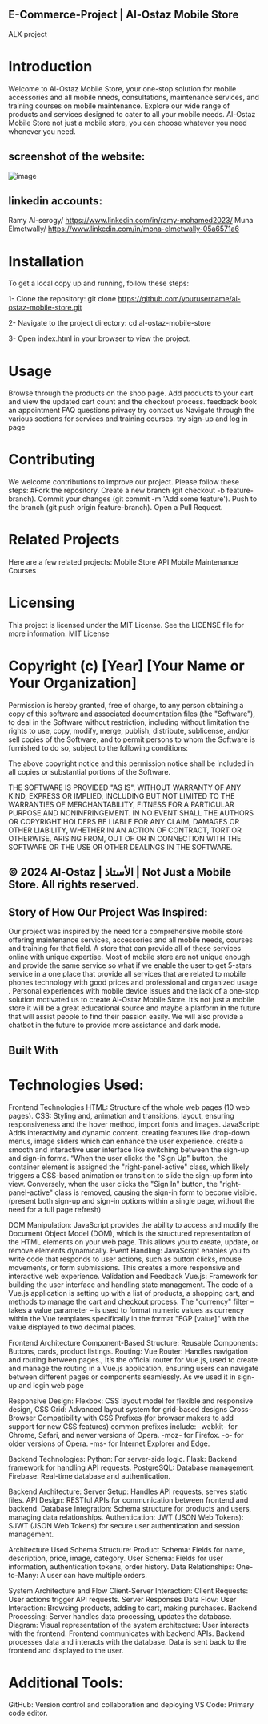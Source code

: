 ## E-Commerce-Project | Al-Ostaz Mobile Store

ALX project 

# Introduction
Welcome to Al-Ostaz Mobile Store, your one-stop solution for mobile accessories and all mobile nneds, consultations, maintenance services, and training courses on mobile maintenance. Explore our wide range of products and services designed to cater to all your mobile needs.
Al-Ostaz Mobile Store not just a mobile store, you can choose whatever you need whenever you need.

 ## screenshot of the website:
![image](https://github.com/Muna-Elmetwally/E-Commerce-Project/assets/141143414/8efbd2be-0042-4847-b8bb-ebc9264811bb)

## linkedin accounts: 
Ramy Al-serogy/   https://www.linkedin.com/in/ramy-mohamed2023/
Muna Elmetwally/  https://www.linkedin.com/in/mona-elmetwally-05a6571a6

# Installation
To get a local copy up and running, follow these steps:

1- Clone the repository:
git clone https://github.com/yourusername/al-ostaz-mobile-store.git

2- Navigate to the project directory:
cd al-ostaz-mobile-store

3- Open index.html in your browser to view the project.

# Usage
Browse through the products on the shop page.
Add products to your cart and view the updated cart count and the checkout process.
feedback
book an appointment
FAQ questions
privacy
try contact us
Navigate through the various sections for services and training courses.
try sign-up and log in page

# Contributing
We welcome contributions to improve our project. Please follow these steps:
#Fork the repository.
Create a new branch (git checkout -b feature-branch).
Commit your changes (git commit -m 'Add some feature').
Push to the branch (git push origin feature-branch).
Open a Pull Request.


# Related Projects
Here are a few related projects:
Mobile Store API
Mobile Maintenance Courses

# Licensing
This project is licensed under the MIT License. See the LICENSE file for more information.
MIT License

# Copyright (c) [Year] [Your Name or Your Organization]

Permission is hereby granted, free of charge, to any person obtaining a copy
of this software and associated documentation files (the "Software"), to deal
in the Software without restriction, including without limitation the rights
to use, copy, modify, merge, publish, distribute, sublicense, and/or sell
copies of the Software, and to permit persons to whom the Software is
furnished to do so, subject to the following conditions:

The above copyright notice and this permission notice shall be included in all
copies or substantial portions of the Software.

THE SOFTWARE IS PROVIDED "AS IS", WITHOUT WARRANTY OF ANY KIND, EXPRESS OR
IMPLIED, INCLUDING BUT NOT LIMITED TO THE WARRANTIES OF MERCHANTABILITY,
FITNESS FOR A PARTICULAR PURPOSE AND NONINFRINGEMENT. IN NO EVENT SHALL THE
AUTHORS OR COPYRIGHT HOLDERS BE LIABLE FOR ANY CLAIM, DAMAGES OR OTHER
LIABILITY, WHETHER IN AN ACTION OF CONTRACT, TORT OR OTHERWISE, ARISING FROM,
OUT OF OR IN CONNECTION WITH THE SOFTWARE OR THE USE OR OTHER DEALINGS IN THE
SOFTWARE.

## © 2024 Al-Ostaz | الأستاذ | Not Just a Mobile Store. All rights reserved.

## Story of How Our Project Was Inspired:
Our project was inspired by the need for a comprehensive mobile store offering maintenance services, accessories and all mobile needs, courses and training for that field. A store that can provide all of these services online with unique expertise.
Most of mobile store are not unique enough and provide the same service so what if we enable the user to get 5-stars service in a one place that provide all services that are related to mobile phones technology with good prices and professional and organized usage .
Personal experiences with mobile device issues and the lack of a one-stop solution motivated us to create Al-Ostaz Mobile Store.
It’s not just a mobile store it will be a great educational source and maybe a platform in the future that will assist people to find their passion easily.
We will also provide a chatbot in the future to provide more assistance and dark mode.

## Built With
# Technologies Used:
Frontend Technologies
HTML: Structure of the whole web pages (10 web pages).
CSS: Styling and, animation and transitions, layout, ensuring responsiveness and the hover method, import fonts and images.
JavaScript: Adds interactivity and dynamic content.
creating features like drop-down menus, image sliders which can enhance the user experience. 
create a smooth and interactive user interface like switching between the sign-up and sign-in forms. 
“When the user clicks the "Sign Up" button, the container element is assigned the "right-panel-active" class, which likely triggers a CSS-based animation or transition to slide the sign-up form into view.  Conversely, when the user clicks the "Sign In" button, the "right-panel-active" class is removed, causing the sign-in form to become visible. (present both sign-up and sign-in options within a single page, without the need for a full page refresh)

DOM Manipulation: JavaScript provides the ability to access and modify the Document Object Model (DOM), which is the structured representation of the HTML elements on your web page. This allows you to create, update, or remove elements dynamically.
Event Handling: JavaScript enables you to write code that responds to user actions, such as button clicks, mouse movements, or form submissions. This creates a more responsive and interactive web experience.
Validation and Feedback
Vue.js: Framework for building the user interface and handling state management.
The code of  a Vue.js application is setting up with a list of products, a shopping cart, and methods to manage the cart and checkout process. The "currency" filter – takes a value parameter – is used to format numeric values as currency within the Vue templates.specifically in the format "EGP [value]" with the value displayed to two decimal places.


Frontend Architecture
Component-Based Structure:
Reusable Components: Buttons, cards, product listings.
Routing:
Vue Router: Handles navigation and routing between pages., It’s the official router for Vue.js, used to create and manage the routing in a Vue.js application,  ensuring users can navigate between different pages or components seamlessly. As we used it in sign-up and login web page

Responsive Design:
Flexbox: CSS layout model for flexible and responsive design, 
CSS Grid: Advanced layout system for grid-based designs
Cross-Browser Compatibility with CSS Prefixes (for browser makers to add support for new CSS features)
common prefixes include:
-webkit- for Chrome, Safari, and newer versions of Opera.
-moz- for Firefox.
-o- for older versions of Opera.
-ms- for Internet Explorer and Edge.

Backend Technologies:
Python: For server-side logic.
Flask: Backend framework for handling API requests.
PostgreSQL: Database management.
Firebase: Real-time database and authentication.

Backend Architecture:
Server Setup:
Handles API requests, serves static files.
API Design:
RESTful APIs for communication between frontend and backend.
Database Integration:
Schema structure for products and users, managing data relationships.
Authentication:
JWT (JSON Web Tokens): SJWT (JSON Web Tokens) for secure user authentication and session management.

Architecture Used
Schema Structure:
Product Schema: Fields for name, description, price, image, category.
User Schema: Fields for user information, authentication tokens, order history.
Data Relationships:
One-to-Many: A user can have multiple orders.

System Architecture and Flow
Client-Server Interaction:
Client Requests: User actions trigger API requests.
Server Responses
Data Flow:
User Interaction: Browsing products, adding to cart, making purchases.
Backend Processing: Server handles data processing, updates the database.
Diagram:
Visual representation of the system architecture:
User interacts with the frontend.
Frontend communicates with backend APIs. Backend processes data and interacts with the database.
Data is sent back to the frontend and displayed to the user.

# Additional Tools:
GitHub: Version control and collaboration and deploying
VS Code: Primary code editor.
